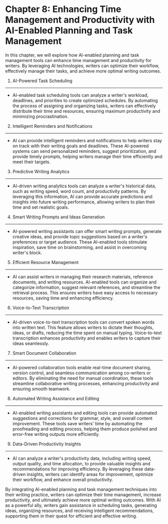 Chapter 8: Enhancing Time Management and Productivity with AI-Enabled Planning and Task Management
==================================================================================================

In this chapter, we will explore how AI-enabled planning and task management tools can enhance time management and productivity for writers. By leveraging AI technologies, writers can optimize their workflow, effectively manage their tasks, and achieve more optimal writing outcomes.

1. AI-Powered Task Scheduling
-----------------------------

* AI-enabled task scheduling tools can analyze a writer's workload, deadlines, and priorities to create optimized schedules. By automating the process of assigning and organizing tasks, writers can effectively distribute their time and resources, ensuring maximum productivity and minimizing procrastination.

2. Intelligent Reminders and Notifications
------------------------------------------

* AI can provide intelligent reminders and notifications to help writers stay on track with their writing goals and deadlines. These AI-powered systems can send personalized reminders, suggest prioritization, and provide timely prompts, helping writers manage their time efficiently and meet their targets.

3. Predictive Writing Analytics
-------------------------------

* AI-driven writing analytics tools can analyze a writer's historical data, such as writing speed, word count, and productivity patterns. By leveraging this information, AI can provide accurate predictions and insights into future writing performance, allowing writers to plan their time and set realistic goals.

4. Smart Writing Prompts and Ideas Generation
---------------------------------------------

* AI-powered writing assistants can offer smart writing prompts, generate creative ideas, and provide topic suggestions based on a writer's preferences or target audience. These AI-enabled tools stimulate inspiration, save time on brainstorming, and assist in overcoming writer's block.

5. Efficient Resource Management
--------------------------------

* AI can assist writers in managing their research materials, reference documents, and writing resources. AI-enabled tools can organize and categorize information, suggest relevant references, and streamline the retrieval process. This ensures writers have easy access to necessary resources, saving time and enhancing efficiency.

6. Voice-to-Text Transcription
------------------------------

* AI-driven voice-to-text transcription tools can convert spoken words into written text. This feature allows writers to dictate their thoughts, ideas, or drafts, reducing the time spent on manual typing. Voice-to-text transcription enhances productivity and enables writers to capture their ideas seamlessly.

7. Smart Document Collaboration
-------------------------------

* AI-powered collaboration tools enable real-time document sharing, version control, and seamless communication among co-writers or editors. By eliminating the need for manual coordination, these tools streamline collaborative writing processes, enhancing productivity and ensuring smooth teamwork.

8. Automated Writing Assistance and Editing
-------------------------------------------

* AI-enabled writing assistants and editing tools can provide automated suggestions and corrections for grammar, style, and overall content improvement. These tools save writers' time by automating the proofreading and editing process, helping them produce polished and error-free writing outputs more efficiently.

9. Data-Driven Productivity Insights
------------------------------------

* AI can analyze a writer's productivity data, including writing speed, output quality, and time allocation, to provide valuable insights and recommendations for improving efficiency. By leveraging these data-driven insights, writers can identify areas for improvement, optimize their workflow, and enhance overall productivity.

By integrating AI-enabled planning and task management techniques into their writing practice, writers can optimize their time management, increase productivity, and ultimately achieve more optimal writing outcomes. With AI as a powerful ally, writers gain assistance in scheduling tasks, generating ideas, organizing resources, and receiving intelligent recommendations, supporting them in their quest for efficient and effective writing.
